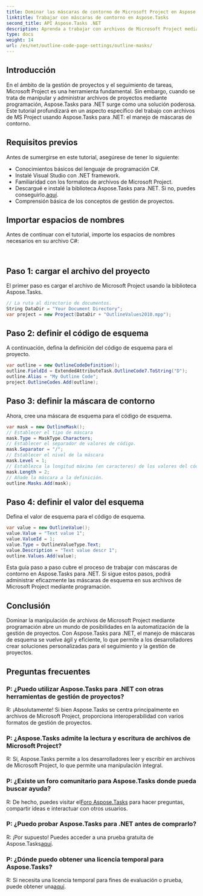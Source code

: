 ```yaml
---
title: Dominar las máscaras de contorno de Microsoft Project en Aspose.Tasks
linktitle: Trabajar con máscaras de contorno en Aspose.Tasks
second_title: API Aspose.Tasks .NET
description: Aprenda a trabajar con archivos de Microsoft Project mediante programación utilizando Aspose.Tasks para .NET. Domine las máscaras de contorno de manera eficiente.
type: docs
weight: 14
url: /es/net/outline-code-page-settings/outline-masks/
---
```

## Introducción
En el ámbito de la gestión de proyectos y el seguimiento de tareas, Microsoft Project es una herramienta fundamental. Sin embargo, cuando se trata de manipular y administrar archivos de proyectos mediante programación, Aspose.Tasks para .NET surge como una solución poderosa. Este tutorial profundizará en un aspecto específico del trabajo con archivos de MS Project usando Aspose.Tasks para .NET: el manejo de máscaras de contorno.
## Requisitos previos
Antes de sumergirse en este tutorial, asegúrese de tener lo siguiente:
- Conocimientos básicos del lenguaje de programación C#.
- Instalé Visual Studio con .NET framework.
- Familiaridad con los formatos de archivos de Microsoft Project.
-  Descargué e instalé la biblioteca Aspose.Tasks para .NET. Si no, puedes conseguirlo.[aquí](https://releases.aspose.com/tasks/net/).
- Comprensión básica de los conceptos de gestión de proyectos.
## Importar espacios de nombres
Antes de continuar con el tutorial, importe los espacios de nombres necesarios en su archivo C#:
```csharp
    
```
## Paso 1: cargar el archivo del proyecto
El primer paso es cargar el archivo de Microsoft Project usando la biblioteca Aspose.Tasks.
```csharp
// La ruta al directorio de documentos.
String DataDir = "Your Document Directory";
var project = new Project(DataDir + "OutlineValues2010.mpp");
```
## Paso 2: definir el código de esquema
A continuación, defina la definición del código de esquema para el proyecto.
```csharp
var outline = new OutlineCodeDefinition();
outline.FieldId = ExtendedAttributeTask.OutlineCode7.ToString("D");
outline.Alias = "My Outline Code";
project.OutlineCodes.Add(outline);
```
## Paso 3: definir la máscara de contorno
Ahora, cree una máscara de esquema para el código de esquema.
```csharp
var mask = new OutlineMask();
// Establecer el tipo de máscara
mask.Type = MaskType.Characters;
// Establecer el separador de valores de código.
mask.Separator = "/";
// Establecer el nivel de la máscara
mask.Level = 1;
// Establezca la longitud máxima (en caracteres) de los valores del código de esquema. 0 si la longitud no está definida.
mask.Length = 2;
// Añade la máscara a la definición.
outline.Masks.Add(mask);
```
## Paso 4: definir el valor del esquema
Defina el valor de esquema para el código de esquema.
```csharp
var value = new OutlineValue();
value.Value = "Text value 1";
value.ValueId = 1;
value.Type = OutlineValueType.Text;
value.Description = "Text value descr 1";
outline.Values.Add(value);
```
Esta guía paso a paso cubre el proceso de trabajar con máscaras de contorno en Aspose.Tasks para .NET. Si sigue estos pasos, podrá administrar eficazmente las máscaras de esquema en sus archivos de Microsoft Project mediante programación.

## Conclusión
Dominar la manipulación de archivos de Microsoft Project mediante programación abre un mundo de posibilidades en la automatización de la gestión de proyectos. Con Aspose.Tasks para .NET, el manejo de máscaras de esquema se vuelve ágil y eficiente, lo que permite a los desarrolladores crear soluciones personalizadas para el seguimiento y la gestión de proyectos.
## Preguntas frecuentes
### P: ¿Puedo utilizar Aspose.Tasks para .NET con otras herramientas de gestión de proyectos?
R: ¡Absolutamente! Si bien Aspose.Tasks se centra principalmente en archivos de Microsoft Project, proporciona interoperabilidad con varios formatos de gestión de proyectos.
### P: ¿Aspose.Tasks admite la lectura y escritura de archivos de Microsoft Project?
R: Sí, Aspose.Tasks permite a los desarrolladores leer y escribir en archivos de Microsoft Project, lo que permite una manipulación integral.
### P: ¿Existe un foro comunitario para Aspose.Tasks donde pueda buscar ayuda?
R: De hecho, puedes visitar el[Foro Aspose.Tasks](https://forum.aspose.com/c/tasks/15) para hacer preguntas, compartir ideas e interactuar con otros usuarios.
### P: ¿Puedo probar Aspose.Tasks para .NET antes de comprarlo?
 R: ¡Por supuesto! Puedes acceder a una prueba gratuita de Aspose.Tasks[aquí](https://releases.aspose.com/).
### P: ¿Dónde puedo obtener una licencia temporal para Aspose.Tasks?
 R: Si necesita una licencia temporal para fines de evaluación o prueba, puede obtener una[aquí](https://purchase.aspose.com/temporary-license/).
